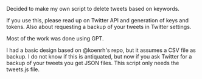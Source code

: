 Decided to make my own script to delete tweets based on keywords.

If you use this, please read up on Twitter API and generation of keys and tokens.
Also about requesting a backup of your tweets in Twitter settings.

Most of the work was done using GPT.

I had a basic design based on @koenrh's repo, but it assumes a CSV file as backup.
I do not know if this is antiquated, but now if you ask Twitter for a backup of your tweets you get JSON files.
This script only needs the tweets.js file.
